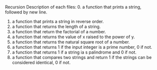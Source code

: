 Recursion
Description of each files:
0. a function that prints a string, followed by new line.
1. a function that prints a string in reverse order.
2. a function that returns the length of a string.
3. a function that return the factorial of a number.
4. a function that returns the value of x raised to the power of y.
5. a function that returns the natural square root of a number.
6. a function that returns 1 if the input integer is a prime number, 0 if not.
7. a function that returns 1 if a string ia s palindrome and 0 if not.
8. a function that compares two strings and return 1 if the strings can be considered identical, 0 if not.
